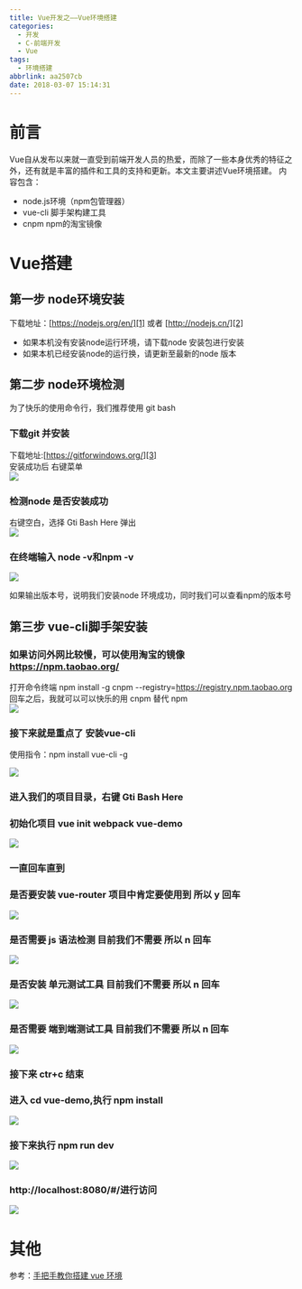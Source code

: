 ```yaml
---
title: Vue开发之——Vue环境搭建
categories:
  - 开发
  - C-前端开发
  - Vue
tags:
  - 环境搭建
abbrlink: aa2507cb
date: 2018-03-07 15:14:31
---
```

# 前言 
Vue自从发布以来就一直受到前端开发人员的热爱，而除了一些本身优秀的特征之外，还有就是丰富的插件和工具的支持和更新。本文主要讲述Vue环境搭建。  内容包含：  

- node.js环境（npm包管理器）
- vue-cli 脚手架构建工具
- cnpm npm的淘宝镜像

<!--more-->

# Vue搭建 

## 第一步 node环境安装
下载地址：[https://nodejs.org/en/][1] 或者 [http://nodejs.cn/][2]

- 如果本机没有安装node运行环境，请下载node 安装包进行安装
- 如果本机已经安装node的运行换，请更新至最新的node 版本  

	
## 第二步 node环境检测
为了快乐的使用命令行，我们推荐使用 git bash
### 下载git 并安装
下载地址:[https://gitforwindows.org/][3]  
安装成功后 右键菜单  
![][4]  
### 检测node 是否安装成功
右键空白，选择 Gti Bash Here 弹出  
![][5]    
### 在终端输入 node -v和npm -v 
![][6]  

如果输出版本号，说明我们安装node 环境成功，同时我们可以查看npm的版本号
## 第三步 vue-cli脚手架安装
### 如果访问外网比较慢，可以使用淘宝的镜像 https://npm.taobao.org/
打开命令终端 npm install -g cnpm --registry=https://registry.npm.taobao.org
回车之后，我就可以可以快乐的用 cnpm 替代 npm     
![][7]  
### 接下来就是重点了 安装vue-cli  
使用指令：npm install vue-cli -g  

![][8]  

### 进入我们的项目目录，右键 Gti Bash Here
### 初始化项目 vue init webpack vue-demo
![][9]  
### 一直回车直到
### 是否要安装 vue-router 项目中肯定要使用到 所以 y 回车
![][10] 
### 是否需要 js 语法检测 目前我们不需要 所以 n 回车
![][11]  
### 是否安装 单元测试工具 目前我们不需要 所以 n 回车
![][12]  
### 是否需要 端到端测试工具 目前我们不需要 所以 n 回车
![][13]  
### 接下来 ctr+c 结束
### 进入 cd vue-demo,执行 npm install
![][14]  
### 接下来执行 npm run dev
![][15]  
### http://localhost:8080/#/进行访问
![][16]  
# 其他 
参考：[手把手教你搭建 vue 环境][17]


[1]: https://nodejs.org/en/
[2]: http://nodejs.cn/
[3]: https://gitforwindows.org/
[4]: https://cdn.jsdelivr.net/gh/PGzxc/CDN@master/blog-image/vue-git-bash.png
[5]: https://cdn.jsdelivr.net/gh/PGzxc/CDN@master/blog-image/vue-git-bash-here.png
[6]: https://cdn.jsdelivr.net/gh/PGzxc/CDN@master/blog-image/vue-npm-cmd.png
[7]: https://cdn.jsdelivr.net/gh/PGzxc/CDN@master/blog-image/vue-taobao.png
[8]: https://cdn.jsdelivr.net/gh/PGzxc/CDN@master/blog-image/vue-cli.png
[9]: https://cdn.jsdelivr.net/gh/PGzxc/CDN@master/blog-image/vue-go-demo.png
[10]: https://cdn.jsdelivr.net/gh/PGzxc/CDN@master/blog-image/vue-router.png
[11]: https://cdn.jsdelivr.net/gh/PGzxc/CDN@master/blog-image/vue-esl.png
[12]: https://cdn.jsdelivr.net/gh/PGzxc/CDN@master/blog-image/vue-test.png
[13]: https://cdn.jsdelivr.net/gh/PGzxc/CDN@master/blog-image/vue-nightwatch.png
[14]: https://cdn.jsdelivr.net/gh/PGzxc/CDN@master/blog-image/vue-npm-install.png
[15]: https://cdn.jsdelivr.net/gh/PGzxc/CDN@master/blog-image/vue-run.png
[16]: https://cdn.jsdelivr.net/gh/PGzxc/CDN@master/blog-image/vue-effect.png
[17]: https://segmentfault.com/a/1190000008922234

